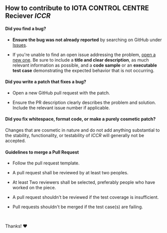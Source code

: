 ## How to contribute to IOTA CONTROL CENTRE Reciever *ICCR*

#### **Did you find a bug?**

* **Ensure the bug was not already reported** by searching on GitHub under [Issues](https://github.com/bahamapascal/ICCR/issues).

* If you're unable to find an open issue addressing the problem, [open a new one](https://github.com/bahamapascal/ICCR/issues/new). Be sure to include a **title and clear description**, as much relevant information as possible, and a **code sample** or an **executable test case** demonstrating the expected behavior that is not occurring.

#### **Did you write a patch that fixes a bug?**

* Open a new GitHub pull request with the patch.

* Ensure the PR description clearly describes the problem and solution. Include the relevant issue number if applicable.

#### **Did you fix whitespace, format code, or make a purely cosmetic patch?**

Changes that are cosmetic in nature and do not add anything substantial to the stability, functionality, or testability of *ICCR* will generally not be accepted.



#### **Guidelines to merge a Pull Request**

* Follow the pull request template.

* A pull request shall be reviewed by at least two peoples.

* At least Two  reviewers shall be selected, preferably people who have worked on the piece.

* A pull request shouldn't be reviewed if the test coverage is insufficient.

* Pull requests shouldn't be merged if the test case(s) are failing.


</br>


Thanks! :heart:
